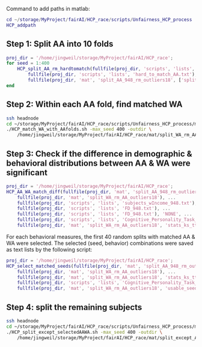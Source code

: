 
Command to add paths in matlab:

```matlab
cd ~/storage/MyProject/fairAI/HCP_race/scripts/Unfairness_HCP_process
HCP_addpath
```

## Step 1: Split AA into 10 folds

```matlab
proj_dir = '/home/jingweil/storage/MyProject/fairAI/HCP_race';
for seed = 1:400
    HCP_split_AA_rm_hardtomatch(fullfile(proj_dir, 'scripts', 'lists', 'subjects_wIncome_948.txt'), ...
        fullfile(proj_dir, 'scripts', 'lists', 'hard_to_match_AA.txt'), 10, seed, ...
        fullfile(proj_dir, 'mat', 'split_AA_948_rm_outliers18', ['split_seed' num2str(seed) '.mat']));
end
```

## Step 2: Within each AA fold, find matched WA

```bash
ssh headnode
cd ~/storage/MyProject/fairAI/HCP_race/scripts/Unfairness_HCP_process/match_split
./HCP_match_WA_with_AAfolds.sh -max_seed 400 -outdir \
    /home/jingweil/storage/MyProject/fairAI/HCP_race/mat/split_WA_rm_AA_outliers18
```

## Step 3: Check if the difference in demographic & behavioral distributions between AA & WA were significant

```matlab
proj_dir = '/home/jingweil/storage/MyProject/fairAI/HCP_race';
HCP_AA_WA_match_diff(fullfile(proj_dir, 'mat', 'split_AA_948_rm_outliers18'), ...
    fullfile(proj_dir, 'mat', 'split_WA_rm_AA_outliers18'), ...
    fullfile(proj_dir, 'scripts', 'lists', 'subjects_wIncome_948.txt'), ...
    fullfile(proj_dir, 'scripts', 'lists', 'FD_948.txt'), ...
    fullfile(proj_dir, 'scripts', 'lists', 'FD_948.txt'), 'NONE', ...
    fullfile(proj_dir, 'scripts', 'lists', 'Cognitive_Personality_Task_Social_Emotion_58.txt'), 400, ...
    fullfile(proj_dir, 'mat', 'split_WA_rm_AA_outliers18', 'stats_ks_tt.mat'))
```

For each behavioral measures, the first 40 random splits with matched AA & WA were selected. The selected (seed, behavior) combinations were saved as text lists by the following script:

```matlab
proj_dir = '/home/jingweil/storage/MyProject/fairAI/HCP_race';
HCP_select_matched_seeds(fullfile(proj_dir, 'mat', 'split_AA_948_rm_outliers18'), ...
    fullfile(proj_dir, 'mat', 'split_WA_rm_AA_outliers18'), ...
    fullfile(proj_dir, 'mat', 'split_WA_rm_AA_outliers18', 'stats_ks_tt.mat'), 400, ...
    fullfile(proj_dir, 'scripts', 'lists', 'Cognitive_Personality_Task_Social_Emotion_58.txt'), ...
    fullfile(proj_dir, 'mat', 'split_WA_rm_AA_outliers18', 'usable_seeds');
```

## Step 4: split the remaining subjects

```bash
ssh headnode
cd ~/storage/MyProject/fairAI/HCP_race/scripts/Unfairness_HCP_process/match_split
./HCP_split_except_selectedAAWA.sh -max_seed 400 -outdir \
    /home/jingweil/storage/MyProject/fairAI/HCP_race/mat/split_except_AA_WA_rm_AA_outliers18
```
